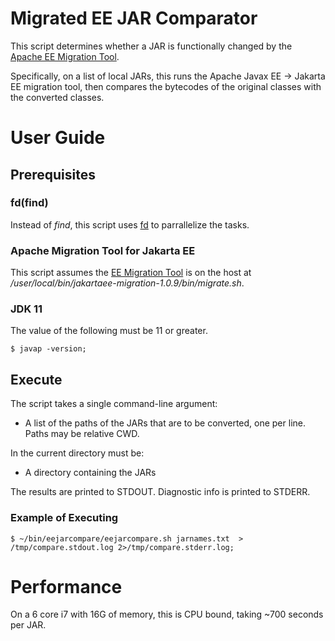 Migrated EE JAR Comparator
====================

This script determines whether a JAR is functionally changed by the [Apache EE Migration Tool](https://tomcat.apache.org/download-migration.cgi).

Specifically, on a list of local JARs, this runs the Apache Javax EE -> Jakarta EE migration tool, then compares 
the bytecodes of the original classes with the converted classes. 

# User Guide

## Prerequisites

### fd(find)

Instead of _find_, this script uses [fd](https://github.com/sharkdp/fd) to parrallelize the tasks.

### Apache Migration Tool for Jakarta EE 

This script assumes the [EE Migration Tool](https://tomcat.apache.org/download-migration.cgi) is on the host at 
_/user/local/bin/jakartaee-migration-1.0.9/bin/migrate.sh_.

### JDK 11

The value of the following must be 11 or greater.

```
$ javap -version;
```

## Execute

The script takes a single command-line argument:
* A list of the paths of the JARs that are to be converted, one per line. Paths may be relative CWD.

In the current directory must be:
* A directory containing the JARs 

The results are printed to STDOUT.  Diagnostic info is printed to STDERR. 

### Example of Executing 

```
$ ~/bin/eejarcompare/eejarcompare.sh jarnames.txt  > /tmp/compare.stdout.log 2>/tmp/compare.stderr.log;
```

# Performance

On a 6 core i7 with 16G of memory, this is CPU bound, taking ~700 seconds per JAR.

